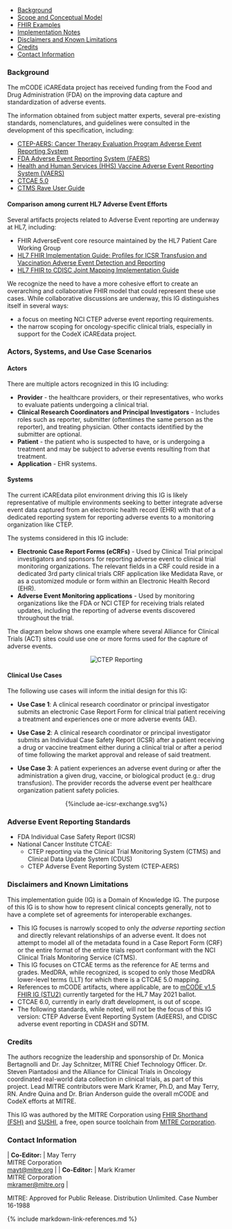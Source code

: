 <style>
    table.mcode-table, .mcode-table tr, .mcode-table td {
        border: 1px solid #ccc;
        border-collapse: collapse;
    }
</style>

<div xmlns="http://www.w3.org/1999/xhtml" xmlns:xsi="http://www.w3.org/2001/XMLSchema-instance" xsi:schemaLocation="http://hl7.org/fhir ../../input-cache/schemas-r5/fhir-single.xsd" markdown="1">

* [Background](#background)
* [Scope and Conceptual Model](#scope-and-conceptual-model)
* [FHIR Examples](examples.html)
* [Implementation Notes](implementation.html)
* [Disclaimers and Known Limitations](#disclaimers-and-known-limitations)
* [Credits](#credits)
* [Contact Information](#contact-information)

### Background

The mCODE iCAREdata project has received funding from the Food and Drug Administration (FDA) on the improving data capture and standardization of adverse events. 

The information obtained from subject matter experts, several pre-existing standards, nomenclatures, and guidelines were consulted in the development of this specification, including:

* [CTEP-AERS: Cancer Therapy Evaluation Program Adverse Event Reporting System](https://ctep.cancer.gov/protocolDevelopment/electronic_applications/adverse_events.htm)
* [FDA Adverse Event Reporting System (FAERS)](https://open.fda.gov/data/faers/)
* [Health and Human Services (HHS) Vaccine Adverse Event Reporting System (VAERS)](https://vaers.hhs.gov/)
* [CTCAE 5.0](https://ctep.cancer.gov/protocoldevelopment/electronic_applications/docs/CTCAE_v6_Solicitation_Brief_Overview.pdf)
* [CTMS Rave User Guide](https://www.theradex.com/downloads/CTMS%20Rave%20User%20Guide%20Version%201.pdf)

#### Comparison among current HL7 Adverse Event Efforts

Several artifacts projects related to Adverse Event reporting are underway at HL7, including:
* FHIR AdverseEvent core resource maintained by the HL7 Patient Care Working Group
* [HL7 FHIR Implementation Guide: Profiles for ICSR Transfusion and Vaccination Adverse Event Detection and Reporting](https://build.fhir.org/ig/HL7/fhir-icsr-ae-reporting/branches/main/index.html)
* [HL7 FHIR to CDISC Joint Mapping Implementation Guide](http://hl7.org/fhir/uv/cdisc-mapping/2021JAN/index.html)

We recognize the need to have a more cohesive effort to create an overarching and collaborative FHIR model that could represent these use cases. While collaborative discussions are underway, this IG distinguishes itself in several ways:
* a focus on meeting NCI CTEP adverse event reporting requirements.
* the narrow scoping for oncology-specific clinical trials, especially in support for the CodeX iCAREdata project.


### Actors, Systems, and Use Case Scenarios


#### Actors

There are multiple actors recognized in this IG including:

* **Provider** - the healthcare providers, or their representatives, who works to evaluate patients undergoing a clinical trial.
* **Clinical Research Coordinators and Principal Investigators** - Includes roles such as reporter, submitter (oftentimes the same person as the reporter), and treating physician. Other contacts identified by the submitter are optional.
* **Patient** - the patient who is suspected to have, or is undergoing a treatment and may be subject to adverse events resulting from that treatment.
* **Application** - EHR systems.

#### Systems

The current iCAREdata pilot environment driving this IG is likely representative of multiple environments seeking to better integrate adverse event data captured from an electronic health record (EHR) with that of a dedicated reporting system for reporting adverse events to a monitoring organization like CTEP. 

The systems considered in this IG include:

* **Electronic Case Report Forms (eCRFs)** - Used by Clinical Trial principal investigators and sponsors for reporting adverse event to clinical trial monitoring organizations. The relevant fields in a CRF could reside in a dedicated 3rd party clinical trials CRF application like Medidata Rave, or as a customized module or form within an Electronic Health Record (EHR).
* **Adverse Event Monitoring applications** - Used by monitoring organizations like the FDA or NCI CTEP for receiving trials related updates, including the reporting of adverse events discovered throughout the trial.

The diagram below shows one example where several Alliance for Clinical Trials (ACT) sites could use one or more forms used for the capture of adverse events.

<div style="text-align: center;">
<img src="CTEP-CTReporting-SystemsDiagram.png" alt="CTEP Reporting" />
</div>

#### Clinical Use Cases

The following use cases will inform the initial design for this IG:

* **Use Case 1**: A clinical research coordinator or principal investigator submits an electronic Case Report Form for clinical trial patient receiving a treatment and experiences one or more adverse events (AE).

* **Use Case 2**: A clinical research coordinator or principal investigator submits an Individual Case Safety Report (ICSR) after a patient receiving a drug or vaccine treatment either during a clinical trial or after a period of time following the market approval and release of said treatment.

* **Use Case 3**: A patient experiences an adverse event during or after the administration a given drug, vaccine, or biological product (e.g.: drug transfusion). The provider records the adverse event per healthcare organization patient safety policies.


<!-- If the image below is not wrapped in a div tag, the publisher tries to wrap text around the image, which is not desired. -->
<div style="text-align: center;">{%include ae-icsr-exchange.svg%}</div>
<p></p>
<p></p>

### Adverse Event Reporting Standards

* FDA Individual Case Safety Report (ICSR)
* National Cancer Institute CTCAE:
  * CTEP reporting via the Clinical Trial Monitoring System (CTMS) and Clinical Data Update System (CDUS)
  * CTEP Adverse Event Reporting System (CTEP-AERS)



### Disclaimers and Known Limitations

This implementation guide (IG) is a Domain of Knowledge IG. The purpose of this IG is to show how to represent clinical concepts generally, not to have a complete set of agreements for interoperable exchanges.

* This IG focuses is narrowly scoped to only _the adverse reporting section_ and directly relevant relationships of an adverse event.  It does not attempt to model all of the metadata found in a Case Report Form (CRF) or the entire format of the entire trials report conformant with the NCI Clinical Trials Monitoring Service (CTMS). 
* This IG focuses on CTCAE terms as the reference for AE terms and grades. MedDRA, while recognized, is scoped to only those MedDRA lower-level terms (LLT) for which there is a CTCAE 5.0 mapping.
* References to mCODE artifacts, where applicable, are to [mCODE v1.5 FHIR IG (STU2)](http://build.fhir.org/ig/HL7/fhir-mCODE-ig/branches/master/index.html) currently targeted for the HL7 May 2021 ballot.
* CTCAE 6.0, currently in early draft development, is out of scope.
* The following standards, while noted, will not be the focus of this IG version: CTEP Adverse Event Reporting System (AdEERS), and CDISC adverse event reporting in CDASH and SDTM.

### Credits

The authors recognize the leadership and sponsorship of Dr. Monica Bertagnolli and Dr. Jay Schnitzer, MITRE Chief Technology Officer. Dr. Steven Piantadosi and the Alliance for Clinical Trials in Oncology coordinated real-world data collection in clinical trials, as part of this project. Lead MITRE contributors were Mark Kramer, Ph.D, and May Terry, RN. Andre Quina and Dr. Brian Anderson guide the overall mCODE and CodeX efforts at MITRE. 

This IG was authored by the MITRE Corporation using [FHIR Shorthand (FSH)](http://hl7.org/fhir/uv/shorthand/) and [SUSHI](https://fshschool.org), a free, open source toolchain from [MITRE Corporation](https://www.mitre.org/).

### Contact Information


| **Co-Editor:**         | May Terry<br>MITRE Corporation<br>[mayt@mitre.org] |
| **Co-Editor:**         | Mark Kramer<br>MITRE Corporation<br>[mkramer@mitre.org]          |

[mayt@mitre.org]: mailto:mayt@mitre.org
[mkramer@mitre.org]: mailto:mkramer@mitre.org

MITRE: Approved for Public Release. Distribution Unlimited. Case Number 16-1988

</div>

{% include markdown-link-references.md %}